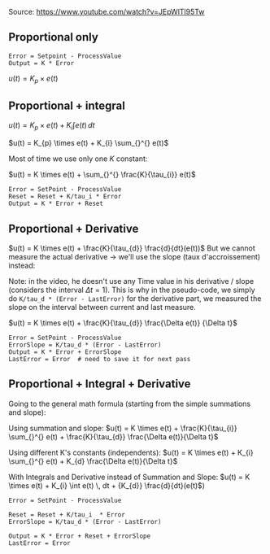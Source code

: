 Source: https://www.youtube.com/watch?v=JEpWlTl95Tw


## Proportional only

```
Error = Setpoint - ProcessValue
Output = K * Error
```

$u(t) = K_{p} \times e(t)$


## Proportional + integral

$u(t) = K_{p} \times e(t) + K_{i} \int e(t) \, dt$

$u(t) = K_{p} \times e(t) + K_{i} \sum_{}^{} e(t)$


Most of time we use only one $K$ constant:

$u(t) = K \times e(t) + \sum_{}^{} \frac{K}{\tau_{i}} e(t)$

```
Error = SetPoint - ProcessValue
Reset = Reset + K/tau_i * Error
Output = K * Error + Reset
```


## Proportional + Derivative

$u(t) = K \times e(t) + \frac{K}{\tau_{d}} \frac{d}{dt}(e(t))$
But we cannot measure the actual derivative -> we'll use the slope (taux d'accroissement) instead:

Note: in the video, he doesn't use any  Time value in his derivative / slope (considers the interval $\Delta t = 1$). This is why in the pseudo-code, we simply do `K/tau_d * (Error - LastError)` for the derivative part, we measured the slope on the interval between current and last measure.

$u(t) = K \times e(t) + \frac{K}{\tau_{d}} \frac{\Delta e(t)} {\Delta t}$


```
Error = SetPoint - ProcessValue
ErrorSlope = K/tau_d * (Error - LastError)
Output = K * Error + ErrorSlope
LastError = Error  # need to save it for next pass
```
## Proportional + Integral + Derivative
Going to the general math formula (starting from the simple summations and slope):

Using summation and slope:
$u(t) = K \times e(t) + \frac{K}{\tau_{i}} \sum_{}^{} e(t) + \frac{K}{\tau_{d}} \frac{\Delta e(t)}{\Delta t}$

Using different K's constants (independents):
$u(t) = K \times e(t) + K_{i} \sum_{}^{} e(t) + K_{d} \frac{\Delta e(t)}{\Delta t}$

With Integrals and Derivative instead of Summation and Slope:
$u(t) = K \times e(t) +  K_{i} \int e(t) \, dt + {K_{d}} \frac{d}{dt}(e(t)$)

```
Error = SetPoint - ProcessValue

Reset = Reset + K/tau_i  * Error
ErrorSlope = K/tau_d * (Error - LastError) 

Output = K * Error + Reset + ErrorSlope
LastError = Error
```

